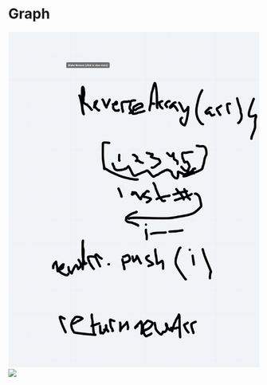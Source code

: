 # Graph
![](code-challenges/array-reverse/whiteboard_class_01.PNG)
![](/graph/chal37_whiteboard.PNG)
